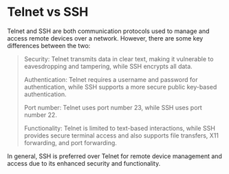 # Telnet vs SSH

Telnet and SSH are both communication protocols used to manage and access remote devices over a network. However, there are some key differences between the two:

> Security: Telnet transmits data in clear text, making it vulnerable to eavesdropping and tampering, while SSH encrypts all data.
> 
> Authentication: Telnet requires a username and password for authentication, while SSH supports a more secure public key-based authentication.
>
> Port number: Telnet uses port number 23, while SSH uses port number 22.
>
> Functionality: Telnet is limited to text-based interactions, while SSH provides secure terminal access and also supports file transfers, X11 forwarding, and port forwarding.

In general, SSH is preferred over Telnet for remote device management and access due to its enhanced security and functionality.

